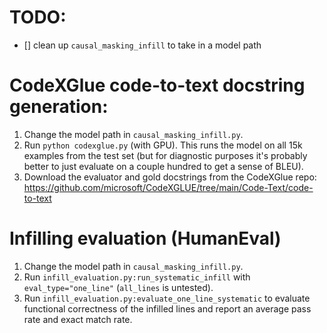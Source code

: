 
# TODO:
- [] clean up `causal_masking_infill` to take in a model path

# CodeXGlue code-to-text docstring generation:

1. Change the model path in `causal_masking_infill.py`.
2. Run `python codexglue.py` (with GPU). This runs the model on all 15k examples from the test set (but for diagnostic purposes it's probably better to just evaluate on a couple hundred to get a sense of BLEU).
3. Download the evaluator and gold docstrings from the CodeXGlue repo: https://github.com/microsoft/CodeXGLUE/tree/main/Code-Text/code-to-text

# Infilling evaluation (HumanEval)

1. Change the model path in `causal_masking_infill.py`.
2. Run `infill_evaluation.py:run_systematic_infill` with `eval_type="one_line"` (`all_lines` is untested).
3. Run `infill_evaluation.py:evaluate_one_line_systematic` to evaluate functional correctness of the infilled lines and report an average pass rate and exact match rate.
